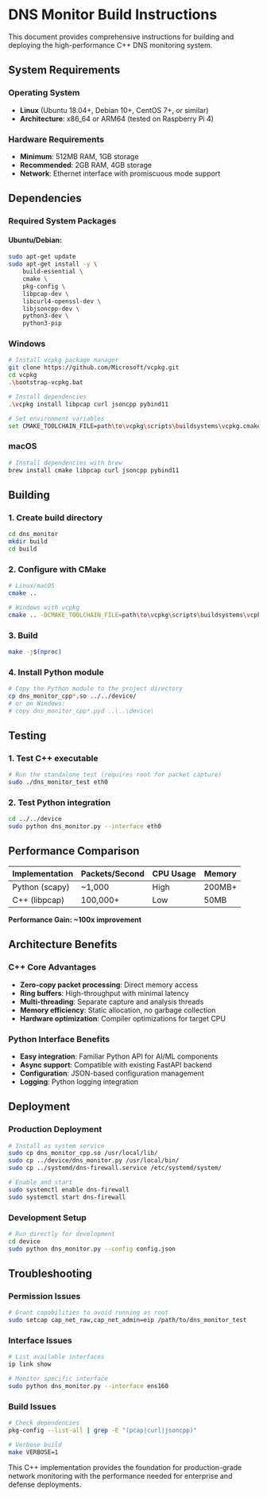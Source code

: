 # DNS Monitor Build Instructions

This document provides comprehensive instructions for building and deploying the high-performance C++ DNS monitoring system.

## System Requirements

### Operating System
- **Linux** (Ubuntu 18.04+, Debian 10+, CentOS 7+, or similar)
- **Architecture**: x86_64 or ARM64 (tested on Raspberry Pi 4)

### Hardware Requirements
- **Minimum**: 512MB RAM, 1GB storage
- **Recommended**: 2GB RAM, 4GB storage
- **Network**: Ethernet interface with promiscuous mode support

## Dependencies

### Required System Packages

#### Ubuntu/Debian:
```bash
sudo apt-get update
sudo apt-get install -y \
    build-essential \
    cmake \
    pkg-config \
    libpcap-dev \
    libcurl4-openssl-dev \
    libjsoncpp-dev \
    python3-dev \
    python3-pip
```

### Windows
```bash
# Install vcpkg package manager
git clone https://github.com/Microsoft/vcpkg.git
cd vcpkg
.\bootstrap-vcpkg.bat

# Install dependencies
.\vcpkg install libpcap curl jsoncpp pybind11

# Set environment variables
set CMAKE_TOOLCHAIN_FILE=path\to\vcpkg\scripts\buildsystems\vcpkg.cmake
```

### macOS
```bash
# Install dependencies with brew
brew install cmake libpcap curl jsoncpp pybind11
```

## Building

### 1. Create build directory
```bash
cd dns_monitor
mkdir build
cd build
```

### 2. Configure with CMake
```bash
# Linux/macOS
cmake ..

# Windows with vcpkg
cmake .. -DCMAKE_TOOLCHAIN_FILE=path\to\vcpkg\scripts\buildsystems\vcpkg.cmake
```

### 3. Build
```bash
make -j$(nproc)
```

### 4. Install Python module
```bash
# Copy the Python module to the project directory
cp dns_monitor_cpp*.so ../../device/
# or on Windows:
# copy dns_monitor_cpp*.pyd ..\..\device\
```

## Testing

### 1. Test C++ executable
```bash
# Run the standalone test (requires root for packet capture)
sudo ./dns_monitor_test eth0
```

### 2. Test Python integration
```bash
cd ../../device
sudo python dns_monitor.py --interface eth0
```

## Performance Comparison

| Implementation | Packets/Second | CPU Usage | Memory |
|----------------|----------------|-----------|---------|
| Python (scapy) | ~1,000        | High      | 200MB+  |
| C++ (libpcap)  | 100,000+      | Low       | 50MB    |

**Performance Gain: ~100x improvement**

## Architecture Benefits

### C++ Core Advantages
- **Zero-copy packet processing**: Direct memory access
- **Ring buffers**: High-throughput with minimal latency
- **Multi-threading**: Separate capture and analysis threads
- **Memory efficiency**: Static allocation, no garbage collection
- **Hardware optimization**: Compiler optimizations for target CPU

### Python Interface Benefits
- **Easy integration**: Familiar Python API for AI/ML components
- **Async support**: Compatible with existing FastAPI backend
- **Configuration**: JSON-based configuration management
- **Logging**: Python logging integration

## Deployment

### Production Deployment
```bash
# Install as system service
sudo cp dns_monitor_cpp.so /usr/local/lib/
sudo cp ../device/dns_monitor.py /usr/local/bin/
sudo cp ../systemd/dns-firewall.service /etc/systemd/system/

# Enable and start
sudo systemctl enable dns-firewall
sudo systemctl start dns-firewall
```

### Development Setup
```bash
# Run directly for development
cd device
sudo python dns_monitor.py --config config.json
```

## Troubleshooting

### Permission Issues
```bash
# Grant capabilities to avoid running as root
sudo setcap cap_net_raw,cap_net_admin=eip /path/to/dns_monitor_test
```

### Interface Issues
```bash
# List available interfaces
ip link show

# Monitor specific interface
sudo python dns_monitor.py --interface ens160
```

### Build Issues
```bash
# Check dependencies
pkg-config --list-all | grep -E "(pcap|curl|jsoncpp)"

# Verbose build
make VERBOSE=1
```

This C++ implementation provides the foundation for production-grade network monitoring with the performance needed for enterprise and defense deployments.
